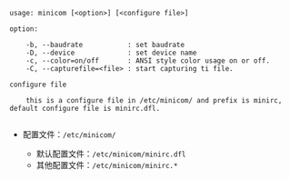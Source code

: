 ```shell
usage: minicom [<option>] [<configure file>]

option:
	
	-b, --baudrate           : set baudrate
	-D, --device             : set device name
	-c, --color=on/off       : ANSI style color usage on or off.
	-C, --capturefile=<file> : start capturing ti file.
	
configure file
	
	this is a configure file in /etc/minicom/ and prefix is minirc, default configure file is minirc.dfl.
	
```

* 配置文件：`/etc/minicom/`
	
	* 默认配置文件：`/etc/minicom/minirc.dfl`
	* 其他配置文件：`/etc/minicom/minirc.*`